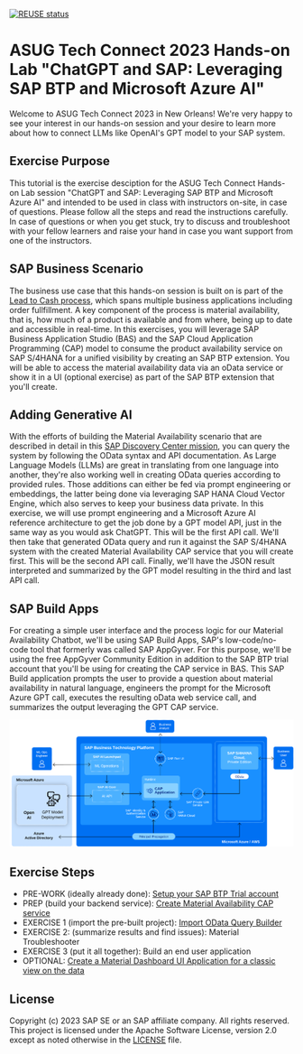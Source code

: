 [![REUSE status](https://api.reuse.software/badge/github.com/SAP-samples/btp-extension-s4-material-availability)](https://api.reuse.software/info/github.com/SAP-samples/btp-extension-s4-material-availability)

# ASUG Tech Connect 2023 Hands-on Lab "ChatGPT and SAP: Leveraging SAP BTP and Microsoft Azure AI"

Welcome to ASUG Tech Connect 2023 in New Orleans! We're very happy to see your interest in our hands-on session and your desire to learn more about how to connect LLMs like OpenAI's GPT model to your SAP system.

## Exercise Purpose
This tutorial is the exercise desciption for the ASUG Tech Connect Hands-on Lab session "ChatGPT and SAP: Leveraging SAP BTP and Microsoft Azure AI" and intended to be used in class with instructors on-site, in case of questions. Please follow all the steps and read the instructions carefully. In case of questions or when you get stuck, try to discuss and troubleshoot with your fellow learners and raise your hand in case you want support from one of the instructors.

## SAP Business Scenario
The business use case that this hands-on session is built on is part of the [Lead to Cash process](https://api.sap.com/valueflow/LC1C1-SVFSolutionProcess), which spans multiple business applications including order fullfillment. A key component of the process is material availability, that is, how much of a product is available and from where, being up to date and accessible in real-time. In this exercises, you will leverage SAP Business Application Studio (BAS) and the SAP Cloud Application Programming (CAP) model to consume the product availability service on SAP S/4HANA for a unified visibility by creating an SAP BTP extension. You will be able to access the material availability data via an oData service or show it in a UI (optional exercise) as part of the SAP BTP extension that you'll create.

## Adding Generative AI
With the efforts of building the Material Availability scenario that are described in detail in this [SAP Discovery Center mission](https://discovery-center.cloud.sap/missiondetail/4356), you can query the system by following the OData syntax and API documentation. As Large Language Models (LLMs) are great in translating from one language into another, they're also working well in creating OData queries according to provided rules. Those additions can either be fed via prompt engineering or embeddings, the latter being done via leveraging SAP HANA Cloud Vector Engine, which also serves to keep your business data private. In this exercise, we will use prompt engineering and a Microsoft Azure AI reference architecture to get the job done by a GPT model API, just in the same way as you would ask ChatGPT. This will be the first API call. We'll then take that generated OData query and run it against the SAP S/4HANA system with the created Material Availability CAP service that you will create first. This will be the second API call. Finally, we'll have the JSON result interpreted and summarized by the GPT model resulting in the third and last API call.

## SAP Build Apps
For creating a simple user interface and the process logic for our Material Availability Chatbot, we'll be using SAP Build Apps, SAP's low-code/no-code tool that formerly was called SAP AppGyver. For this purpose, we'll be using the free AppGyver Community Edition in addition to the SAP BTP trial account that you'll be using for creating the CAP service in BAS. This SAP Build application prompts the user to provide a question about material availability in natural language, engineers the prompt for the Microsoft Azure GPT call, executes the resulting oData web service call, and summarizes the output leveraging the GPT CAP service.

![Microsoft Azure OpenAI Reference Architecture for SAP BTP](./AzureOpenAI_ReferenceArchitecture.png)

## Exercise Steps
- PRE-WORK (ideally already done): [Setup your SAP BTP Trial account](https://developers.sap.com/tutorials/appstudio-onboarding.html)
- PREP (build your backend service): [Create Material Availability CAP service](https://github.com/SAP-samples/btp-extension-s4-material-availability/blob/asugTC23/tutorials/3-basic/1-create-service/README.md)
- EXERCISE 1 (import the pre-built project): [Import OData Query Builder](https://forums.appgyver.com/t/appgyver-community-edition-announcement/22006)
- EXERCISE 2: (summarize results and find issues): Material Troubleshooter
- EXERCISE 3 (put it all together): Build an end user application
- OPTIONAL: [Create a Material Dashboard UI Application for a classic view on the data](https://github.com/SAP-samples/btp-extension-s4-material-availability/blob/asugTC23/tutorials/3-basic/2-create-ui-application/README.md)

## License
Copyright (c) 2023 SAP SE or an SAP affiliate company. All rights reserved. This project is licensed under the Apache Software License, version 2.0 except as noted otherwise in the [LICENSE](LICENSE) file.
